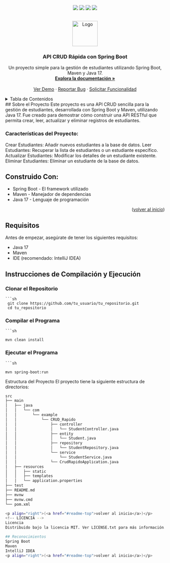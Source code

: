 <a name="readme-top"></a>

<!--
*** ¡Gracias por revisar esta plantilla de README! Si tienes una sugerencia
*** que podría mejorarla, por favor haz un fork del repositorio y crea un pull request
*** o simplemente abre un issue con la etiqueta "enhancement".
*** ¡No olvides darle una estrella al proyecto!
*** ¡Gracias de nuevo! Ahora ve y crea algo ASOMBROSO! :D
-->
<!-- INSIGNIAS DEL PROYECTO -->
<!--
*** Estoy usando enlaces de estilo "referencia" en markdown para mayor legibilidad.
*** Los enlaces de referencia están encerrados entre corchetes [ ] en lugar de paréntesis ( ).
*** Ver la parte inferior de este documento para la declaración de las variables de referencia
*** para contributors-url, forks-url, etc. Esta es una sintaxis opcional y concisa que puedes usar.
*** https://www.markdownguide.org/basic-syntax/#reference-style-links
-->
 <p align="center">
    <a>
      <img src="https://img.shields.io/badge/springboot-6DB33F?style=for-the-badge&logo=springboot&logoColor=white"/>
    </a>
    <a>
      <img src="https://img.shields.io/badge/java-007396?style=for-the-badge&logo=java&logoColor=white"/>
    </a>
    <a>
      <img src="https://img.shields.io/badge/maven-C71A36?style=for-the-badge&logo=apachemaven&logoColor=white"/>
    </a>
    <a>
      <img src="https://img.shields.io/badge/intellij-000000?style=for-the-badge&logo=intellijidea&logoColor=white"/>
    </a>
</p>
<!-- LOGO DEL PROYECTO -->
<br />
<div align="center">
  <a href="https://github.com/tu_usuario/tu_repositorio">
    <img src="https://github.com/tu_usuario/tu_repositorio/assets/logo.png" alt="Logo" width="80" height="80">
</a>
  <h3 align="center">API CRUD Rápida con Spring Boot</h3>
  <p align="center">
   Un proyecto simple para la gestión de estudiantes utilizando Spring Boot, Maven y Java 17.
    <br />
    <a href="https://github.com/tu_usuario/tu_repositorio"><strong>Explora la documentación »</strong></a>
    <br />
    <br />
    <a href="https://github.com/tu_usuario/tu_repositorio">Ver Demo</a>
    ·
    <a href="https://github.com/tu_usuario/tu_repositorio/issues/new?labels=bug&template=bug-report---.md">Reportar Bug</a>
    ·
    <a href="https://github.com/tu_usuario/tu_repositorio/issues/new?labels=enhancement&template=feature-request---.md">Solicitar Funcionalidad</a>
  </p>
</div>
<!-- TABLA DE CONTENIDOS -->
<details>
  <summary>Tabla de Contenidos</summary>
  <ol>
    <li>
      <a href="#sobre-el-proyecto">Sobre el Proyecto</a>
      <ul>
        <li><a href="#características-del-proyecto">Características del Proyecto</a></li>
        <li><a href="#construido-con">Construido Con</a></li>
      </ul>
    </li>
    <li>
      <a href="#requisitos">Requisitos</a>
    </li>
    <li>
      <a href="#instrucciones-de-compilación-y-ejecución">Instrucciones de Compilación y Ejecución</a>
      <ul>
        <li><a href="#clonar-el-repositorio">Clonar el Repositorio</a></li>
        <li><a href="#compilar-el-programa">Compilar el Programa</a></li>
        <li><a href="#ejecutar-el-programa">Ejecutar el Programa</a></li>
      </ul>
    </li>
    <li><a href="#estructura-del-proyecto">Estructura del Proyecto</a></li>
    <li><a href="#contribuyendo">Contribuyendo</a></li>
    <li><a href="#licencia">Licencia</a></li>
    <li><a href="#contacto">Contacto</a></li>
    <li><a href="#reconocimientos">Reconocimientos</a></li>
  </ol>
</details>
<!-- SOBRE EL PROYECTO -->
## Sobre el Proyecto
Este proyecto es una API CRUD sencilla para la gestión de estudiantes, desarrollada con Spring Boot y Maven, utilizando Java 17. Fue creado para demostrar cómo construir una API RESTful que permita crear, leer, actualizar y eliminar registros de estudiantes.

### Características del Proyecto:
Crear Estudiantes: Añadir nuevos estudiantes a la base de datos.
Leer Estudiantes: Recuperar la lista de estudiantes o un estudiante específico.
Actualizar Estudiantes: Modificar los detalles de un estudiante existente.
Eliminar Estudiantes: Eliminar un estudiante de la base de datos.
## Construido Con:
* Spring Boot - El framework utilizado
* Maven - Manejador de dependencias
* Java 17 - Lenguaje de programación
<p align="right">(<a href="#readme-top">volver al inicio</a>)</p>
<!-- REQUISITOS -->

## Requisitos

Antes de empezar, asegúrate de tener los siguientes requisitos:

* Java 17
* Maven
* IDE (recomendado: IntelliJ IDEA)

<!-- INSTRUCCIONES DE COMPILACIÓN Y EJECUCIÓN -->
## Instrucciones de Compilación y Ejecución

### Clonar el Repositorio
    ```sh
     git clone https://github.com/tu_usuario/tu_repositorio.git
     cd tu_repositorio

### Compilar el Programa
    ```sh

    mvn clean install

### Ejecutar el Programa
    ```sh

    mvn spring-boot:run

<!-- ESTRUCTURA DEL PROYECTO -->
Estructura del Proyecto
El proyecto tiene la siguiente estructura de directorios:
```sh
src
├── main
│   ├── java
│   │   └── com
│   │       └── example
│   │           └── CRUD_Rapido
│   │               ├── controller
│   │               │   └── StudentController.java
│   │               ├── entity
│   │               │   └── Student.java
│   │               ├── repository
│   │               │   └── StudentRepository.java
│   │               └── service
│   │                   └── StudentService.java
│   │               └── CrudRapidoApplication.java
│   ├── resources
│   │   ├── static
│   │   ├── templates
│   │   └── application.properties
├── test
├── README.md
├── mvnw
├── mvnw.cmd
└── pom.xml

<p align="right">(<a href="#readme-top">volver al inicio</a>)</p>
<!-- LICENCIA -->
Licencia
Distribuido bajo la licencia MIT. Ver LICENSE.txt para más información.

## Reconocimientos
Spring Boot
Maven
IntelliJ IDEA
<p align="right">(<a href="#readme-top">volver al inicio</a>)</p>
